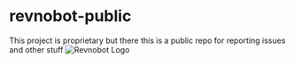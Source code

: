 # revnobot-public
This project is proprietary but there this is a public repo for reporting issues and other stuff
![Revnobot Logo](https://cdn.discordapp.com/avatars/898180745493876817/b9143144cef9e21c529ff729477449e8.png?size=124 "Revnobot Logo")
